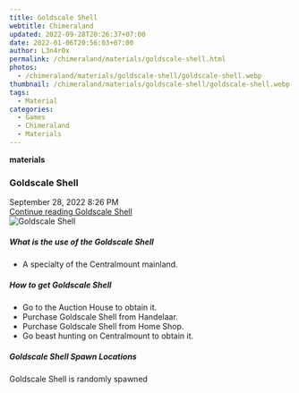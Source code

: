 ```yaml
---
title: Goldscale Shell
webtitle: Chimeraland
updated: 2022-09-28T20:26:37+07:00
date: 2022-01-06T20:56:03+07:00
author: L3n4r0x
permalink: /chimeraland/materials/goldscale-shell.html
photos:
  - /chimeraland/materials/goldscale-shell/goldscale-shell.webp
thumbnail: /chimeraland/materials/goldscale-shell/goldscale-shell.webp
tags:
  - Material
categories:
  - Games
  - Chimeraland
  - Materials
---
```


<section id="bootstrap-wrapper">
  <link
    rel="stylesheet"
    href="https://cdn.statically.io/gh/dimaslanjaka/Web-Manajemen/40ac3225/css/bootstrap-4.5-wrapper.css"
  />
  <div
    class="row g-0 border rounded overflow-hidden flex-md-row mb-4 shadow-sm position-relative"
  >
    <div class="col p-4 d-flex flex-column position-static">
      <strong class="d-inline-block mb-2 text-success">materials</strong>
      <h3 class="mb-0">Goldscale Shell</h3>
      <div class="mb-1 text-muted">September 28, 2022 8:26 PM</div>
      <a href="#" class="stretched-link d-none"
        >Continue reading Goldscale Shell</a
      >
    </div>
    <div class="col-auto d-none d-lg-block">
      <img
        src="/chimeraland/materials/goldscale-shell/goldscale-shell.webp"
        alt="Goldscale Shell"
      />
    </div>
  </div>
  <div class="row">
    <div class="col-lg-6 col-12 mb-2">
      <div class="card">
        <div class="card-body">
          <h5 class="card-title">What is the use of the Goldscale Shell</h5>
          <div class="card-text">
            <ul>
              <li>A specialty of the Centralmount mainland.</li>
            </ul>
          </div>
        </div>
      </div>
    </div>
    <div class="col-lg-6 col-12 mb-2">
      <div class="card">
        <div class="card-body">
          <h5 class="card-title">How to get Goldscale Shell</h5>
          <div class="card-text">
            <ul>
              <li>Go to the Auction House to obtain it.</li>
              <li>Purchase Goldscale Shell from Handelaar.</li>
              <li>Purchase Goldscale Shell from Home Shop.</li>
              <li>Go beast hunting on Centralmount to obtain it.</li>
            </ul>
          </div>
        </div>
      </div>
    </div>
    <div class="col-12 mb-2">
      <h5>Goldscale Shell Spawn Locations</h5>
      <p>Goldscale Shell is randomly spawned</p>
    </div>
  </div>
</section>